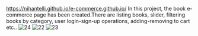 https://nihantelli.github.io/e-commerce.github.io/
In this project, the book e-commerce page has been created.There are listing books, slider, filtering books by category, user login-sign-up operations, adding-removing to cart etc..
![24](https://user-images.githubusercontent.com/111304583/212092339-168f89d8-247d-4bf3-a99d-2d0401298eda.PNG)
![22](https://user-images.githubusercontent.com/111304583/212092348-3cf2df14-b4b4-420c-a91c-e8df2d142b2a.PNG)
![23](https://user-images.githubusercontent.com/111304583/212092360-694fd755-0b09-49d7-a491-bcbe086f2f70.PNG)
